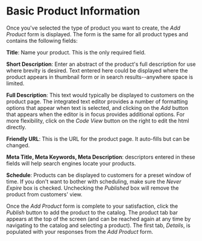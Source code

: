 # Basic Product Information

Once you've selected the type of product you want to create, the *Add Product*
form is displayed. The form is the same for all product types and contains the
following fields:

**Title**: Name your product. This is the only required field.

**Short Description**: Enter an abstract of the product's full description for
use where brevity is desired. Text entered here could be displayed where the
product appears in thumbnail form or in search results--anywhere space is
limited.

**Full Description**: This text would typically be displayed to customers on the
product page. The integrated text editor provides a number of formatting options
that appear when text is selected, and clicking on the *Add* button that appears
when the editor is in focus provides additional options. For more flexibility,
click on the *Code View* button on the right to edit the html directly.

**Friendly URL**: This is the URL for the product page. It auto-fills but can be
changed.

**Meta Title, Meta Keywords, Meta Description**: descriptors entered in these
fields will help search engines locate your products. 

**Schedule**: Products can be displayed to customers for a preset window of
time. If you don't want to bother with scheduling, make sure the *Never
Expire* box is checked. Unchecking the *Published* box will remove the product
from customers' view.

Once the *Add Product* form is complete to your satisfaction, click the
*Publish* button to add the product to the catalog. The product tab bar appears
at the top of the screen (and can be reached again at any time by navigating to
the catalog and selecting a product). The first tab, *Details*, is populated
with your responses from the *Add Product* form.
